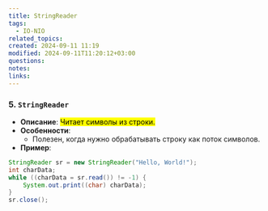 ```yaml
---
title: StringReader
tags:
  - IO-NIO
related_topics: 
created: 2024-09-11 11:19
modified: 2024-09-11T11:20:12+03:00
questions: 
notes: 
links: 
---
```

### 5. **`StringReader`**

- **Описание**: <mark class="hltr-purple">Читает символы из строки.</mark>
- **Особенности**:
    - Полезен, когда нужно обрабатывать строку как поток символов.
- **Пример**:
    
```java
StringReader sr = new StringReader("Hello, World!");
int charData;
while ((charData = sr.read()) != -1) {
    System.out.print((char) charData);
}
sr.close();

```

